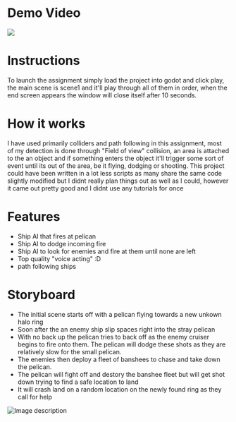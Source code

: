 # Demo Video
[![](https://img.youtube.com/vi/JPefroIliTg/mqdefault.jpg)](https://www.youtube.com/watch?v=JPefroIliTg&feature=youtu.be"")

# Instructions
To launch the assignment simply load the project into godot and click play, the main scene is scene1 and it'll play through all of them in order, when the end screen appears the window will close itself after 10 seconds.

# How it works
I have used primarily colliders and path following in this assignment, most of my detection is done through "Field of view" collision, an area is attached to the an object and if something enters the object it'll trigger some sort of event until its out of the area, be it flying, dodging or shooting. This project could have been written in a lot less scripts as many share the same code slightly modified but I didnt really plan things out as well as I could, however it came out pretty good and I didnt use any tutorials for once

# Features
- Ship AI that fires at pelican
- Ship AI to dodge incoming fire
- Ship AI to look for enemies and fire at them until none are left
- Top quality "voice acting" :D
- path following ships

# Storyboard
 - The initial scene starts off with a pelican flying towards a new unkown halo ring
 - Soon after the an enemy ship slip spaces right into the stray pelican
 - With no back up the pelican tries to back off as the enemy cruiser begins to fire onto them. The pelican will dodge these shots as they    are relatively slow for the small pelican.
 - The enemies then deploy a fleet of banshees to chase and take down the pelican.
 - The pelican will fight off and destory the banshee fleet but will get shot down trying to find a safe location to land
 - It will crash land on a random location on the newly found ring as they call for help
 
![Image description](https://raw.githubusercontent.com/TrippWasTaken/HaloGE2Assignment/master/Images/storyboard.png)
